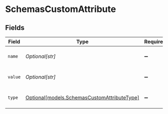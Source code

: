# SchemasCustomAttribute


## Fields

| Field                                                                                  | Type                                                                                   | Required                                                                               | Description                                                                            |
| -------------------------------------------------------------------------------------- | -------------------------------------------------------------------------------------- | -------------------------------------------------------------------------------------- | -------------------------------------------------------------------------------------- |
| `name`                                                                                 | *Optional[str]*                                                                        | :heavy_minus_sign:                                                                     | The custom attribute's name.                                                           |
| `value`                                                                                | *Optional[str]*                                                                        | :heavy_minus_sign:                                                                     | The custom attribute's value.                                                          |
| `type`                                                                                 | [Optional[models.SchemasCustomAttributeType]](../models/schemascustomattributetype.md) | :heavy_minus_sign:                                                                     | The custom attribute's type.                                                           |